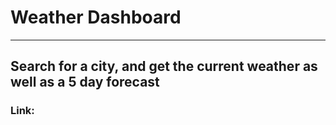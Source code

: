 # Weather Dashboard

---

## Search for a city, and get the current weather as well as a 5 day forecast

### Link: 

